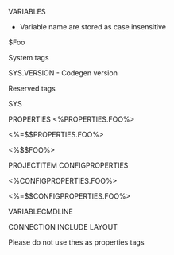 VARIABLES

* Variable name are stored as case insensitive

$Foo


System tags

SYS.VERSION - Codegen version

Reserved tags

SYS

PROPERTIES
   <%PROPERTIES.FOO%>


   <%=$$PROPERTIES.FOO%>

   <%$$FOO%>


PROJECTITEM
CONFIGPROPERTIES

  <%CONFIGPROPERTIES.FOO%>

  <%=$$CONFIGPROPERTIES.FOO%>


VARIABLECMDLINE



CONNECTION
INCLUDE
LAYOUT



Please do not use thes as properties tags
